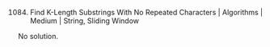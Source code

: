 1084. Find K-Length Substrings With No Repeated Characters | Algorithms | Medium | String, Sliding Window

No solution.
